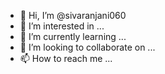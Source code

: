 - 👋 Hi, I’m @sivaranjani060
- 👀 I’m interested in ...
- 🌱 I’m currently learning ...
- 💞️ I’m looking to collaborate on ...
- 📫 How to reach me ...

<!---
sivaranjani060/sivaranjani060 is a ✨ special ✨ repository because its `README.md` (this file) appears on your GitHub profile.
You can click the Preview link to take a look at your changes.
--->

